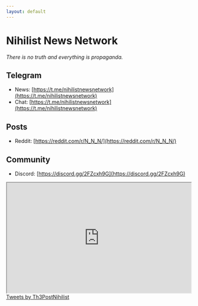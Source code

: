 ```yaml
---
layout: default
---
```


# Nihilist News Network

_There is no truth and everything is propaganda._

## Telegram

- News: [https://t.me/nihilistnewsnetwork](https://t.me/nihilistnewsnetwork)
- Chat: [https://t.me/nihilistnewsnetwork](https://t.me/nihilistnewsnetwork)

## Posts

<!-- - YouTube: [YouTube](https://www.youtube.com/user/Bobman617) -->
- Reddit: [https://reddit.com/r/N_N_N/](https://reddit.com/r/N_N_N/)
<!-- - Twitter: [https://twitter.com/Th3PostNihilist](https://twitter.com/Th3PostNihilist) -->

## Community

- Discord: [https://discord.gg/2FZcxh9G](https://discord.gg/2FZcxh9G)

<div class="video-container">
  <iframe src="https://discord.com/widget?id=960561243440164924&theme=dark"
  width="500"
  height="300"
  allowtransparency="false"
  frameborder="1"
  sandbox="allow-popups allow-popups-to-escape-sandbox allow-same-origin allow-scripts">
  </iframe>
</div>

<div class="video-container">
<a class="twitter-timeline" data-theme="dark" href="https://twitter.com/Th3PostNihilist?ref_src=twsrc%5Etfw">Tweets by Th3PostNihilist</a> <script async src="https://platform.twitter.com/widgets.js" charset="utf-8"></script>
</div>
